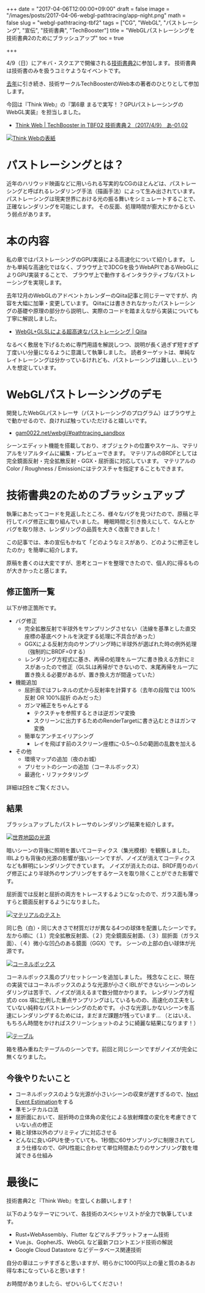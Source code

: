 +++
date = "2017-04-06T12:00:00+09:00"
draft = false
image = "/images/posts/2017-04-06-webgl-pathtracing/app-night.png"
math = false
slug = "webgl-pathtracing-tbf2"
tags = ["CG", "WebGL", "パストレーシング", "宣伝", "技術書典", "TechBooster"]
title = "WebGLパストレーシングを技術書典2のためにブラッシュアップ"
toc = true

+++

4/9（日）にアキバ・スクエアで開催される[技術書典2](https://techbookfest.org/event/tbf02)に参加します。
技術書典は技術書のみを扱うコミケようなイベントです。

[去年](http://gam0022.hatenablog.com/entry/2016/06/22/tbf1)に引き続き、技術サークルTechBoosterのWeb本の著者のひとりとして参加します。

今回は『Think Web』の『第6章 まるで実写！？GPUパストレーシングのWebGL実装』を担当しました。

- [Think Web | TechBooster in TBF02 技術書典２（2017/4/9） あ-01,02](https://techbooster.github.io/tbf02/#think)

[![Think Webの表紙](/images/posts/2017-04-06-webgl-pathtracing/info_think.png)](https://techbooster.github.io/tbf02/#think)

# パストレーシングとは？

近年のハリウッド映画などに用いられる写実的なCGのほとんどは、パストレーシングと呼ばれるレンダリング手法（描画手法）によって生み出されています。
パストレーシングは現実世界における光の振る舞いをシミュレートすることで、正確なレンダリングを可能にします。
その反面、処理時間が膨大にかかるという弱点があります。

# 本の内容

私の章ではパストレーシングのGPU実装による高速化について紹介します。
しかも単純な高速化ではなく、ブラウザ上で3DCGを扱うWebAPIであるWebGLによりGPU実装することで、
ブラウザ上で動作するインタラクティブなパストレーシングを実現します。

去年12月のWebGLのアドベントカレンダーのQiita記事と同じテーマですが、内容を大幅に加筆・変更しています。
Qiitaには書ききれなかったパストレーシングの基礎や原理の部分から説明し、実際のコードを踏まえながら実装についても丁寧に解説しました。

- [WebGL+GLSLによる超高速なパストレーシング | Qiita](http://qiita.com/gam0022/items/18bb3612d7bdb6f4360a)

なるべく敷居を下げるために専門用語を解説しつつ、説明が長く過ぎず短すぎず丁度いい分量になるように意識して執筆しました。
読者ターゲットは、単純なレイトレーシングは分かっているけれども、パストレーシングは難しい…という人を想定しています。

<!--more-->

# WebGLパストレーシングのデモ

開発したWebGLパストレーサ（パストレーシングのプログラム）はブラウザ上で動かせるので、良ければ触っていただけると嬉しいです。

- [gam0022.net/webgl/#pathtracing_sandbox](http://gam0022.net/webgl/#pathtracing_sandbox)

シーンエディット機能を搭載しており、オブジェクトの位置やスケール、マテリアルをリアルタイムに編集・プレビューできます。
マテリアルのBRDFとしては完全鏡面反射・完全拡散反射・GGX・屈折面に対応しています。
マテリアルのColor / Roughness / Emissionにはテクスチャを指定することもできます。

# 技術書典2のためのブラッシュアップ

執筆にあたってコードを見返したところ、様々なバグを見つけたので、原稿と平行してバグ修正に取り組んでいました。
睡眠時間と引き換えにして、なんとかバグを取り除き、レンダリングの品質を大きく改善できました！

この記事では、本の宣伝もかねて「どのようなミスがあり、どのように修正をしたのか」を簡単に紹介します。

原稿を書くのは大変ですが、思考とコードを整理できたので、個人的に得るものが大きかったと感じます。

## 修正箇所一覧

以下が修正箇所です。

- バグ修正
  - 完全拡散反射で半球外をサンプリングさせない（法線を基準とした直交座標の基底ベクトルを決定する処理に不具合があった）
  - GGXによる反射方向のサンプリング時に半球外が選ばれた時の例外処理（強制的にBRDF=0する）
  - レンダリング方程式に基き、再帰の処理をループに書き換える方針にミスがあったので修正（GLSLは再帰ができないので、末尾再帰をループに置き換える必要があるが、置き換え方が間違っていた）
- 機能追加
  - 屈折面ではフレネルの式から反射率を計算する（去年の段階では 100%反射 OR 100%屈折 のみだった）
  - ガンマ補正をちゃんとする
      - テクスチャを参照するときは逆ガンマ変換
      - スクリーンに出力するためのRenderTargetに書き込むときはガンマ変換
  - 簡単なアンチエイリアシング
      - レイを飛ばす前のスクリーン座標に-0.5〜0.5の範囲の乱数を加える
- その他
  - 環境マップの追加（夜のお城）
  - プリセットのシーンの追加（コーネルボックス）
  - 最適化・リファクタリング

詳細は[PR](https://github.com/gam0022/webgl-sandbox/pull/12)をご覧ください。

## 結果

ブラッシュアップしたパストレーサのレンダリング結果を紹介します。

[![世界地図の光源](/images/posts/2017-04-06-webgl-pathtracing/app-night.png)](/images/posts/2017-04-06-webgl-pathtracing/app-night.png)

暗いシーンの背後に照明を置いてコーティクス（集光模様）を観察しました。
IBLよりも背後の光源の影響が強いシーンですが、ノイズが消えてコーティクスなども鮮明にレンダリングできています。
ノイズが消えたのは、BRDF周りのバグ修正により半球外のサンプリングをするケースを取り除くことができた影響です。

屈折面では反射と屈折の両方をトレースするようになったので、ガラス面も薄っすらと鏡面反射するようになりました。

[![マテリアルのテスト](/images/posts/2017-04-06-webgl-pathtracing/examples.png)](/images/posts/2017-04-06-webgl-pathtracing/examples.png)

同じ色（白）・同じ大きさで材質だけが異なる4つの球体を配置したシーンです。
左から順に（１）完全拡散反射面、（２）完全鏡面反射面、（３）屈折面（ガラス面）、（４）微小な凹凸のある鏡面（GGX）です。
シーンの上部の白い球体が光源です。

[![コーネルボックス](/images/posts/2017-04-06-webgl-pathtracing/cornellbox.png)](/images/posts/2017-04-06-webgl-pathtracing/cornellbox.png)

コーネルボックス風のプリセットシーンを追加しました。
残念なことに、現在の実装ではコーネルボックスのような光源が小さくIBLができないシーンのレンダリングは苦手で、ノイズが消えるまで数分間かかります。
レンダリング方程式の cos 項に比例した重点サンプリングはしているものの、高速化の工夫をしていない純粋なパストレーシングのためです。
小さな光源しかないシーンを高速にレンダリングするためには，まだまだ課題が残っています…
（とはいえ、もちろん時間をかければスクリーンショットのように綺麗な結果になります！）

[![テーブル](/images/posts/2017-04-06-webgl-pathtracing/table.png)](/images/posts/2017-04-06-webgl-pathtracing/table.png)

箱を積み重ねたテーブルのシーンです。前回と同じシーンですがノイズが完全に無くなりました。

## 今後やりたいこと

- コーネルボックスのような光源が小さいシーンの収束が遅すぎるので、[Next Event Estimation](http://rayspace.xyz/CG/contents/path_tracing.html)をする
- 準モンテカルロ法
- 屈折面において、屈折時の立体角の変化による放射輝度の変化を考慮できていない点の修正
- 箱と球体以外のプリミティブに対応させる
- どんなに良いGPUを使っていても、1秒間に60サンプリングに制限されてしまう仕様なので、GPU性能に合わせて単位時間あたりのサンプリング数を増減できる仕組み

# 最後に

技術書典2と『Think Web』を宜しくお願いします！

以下のようなテーマについて、各技術のスペシャリストが全力で執筆しています。

- Rust+WebAssembly、Flutter などマルチプラットフォーム技術
- Vue.js、GopherJS、WebGL など最新フロントエンド技術の解説
- Google Cloud Datastore などデータベース関連技術

自分の章はニッチすぎると思いますが、明らかに1000円以上の量と質のあるお得な本になっていると思います！

お時間がありましたら、ぜひいらしてください！
